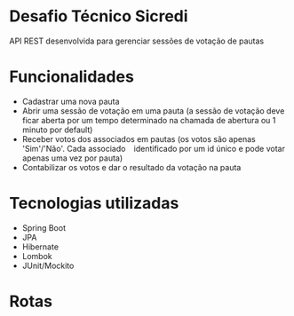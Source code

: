 # Desafio Técnico Sicredi
API REST desenvolvida para gerenciar sessões de votação de pautas

# Funcionalidades 
* Cadastrar uma nova pauta
* Abrir uma sessão de votação em uma pauta (a sessão de votação deve ficar aberta por um tempo
determinado na chamada de abertura ou 1 minuto por default)
* Receber votos dos associados em pautas (os votos são apenas 'Sim'/'Não'. Cada associado  
identificado por um id único e pode votar apenas uma vez por pauta)
* Contabilizar os votos e dar o resultado da votação na pauta

# Tecnologias utilizadas
* Spring Boot
* JPA
* Hibernate
* Lombok
* JUnit/Mockito

# Rotas
